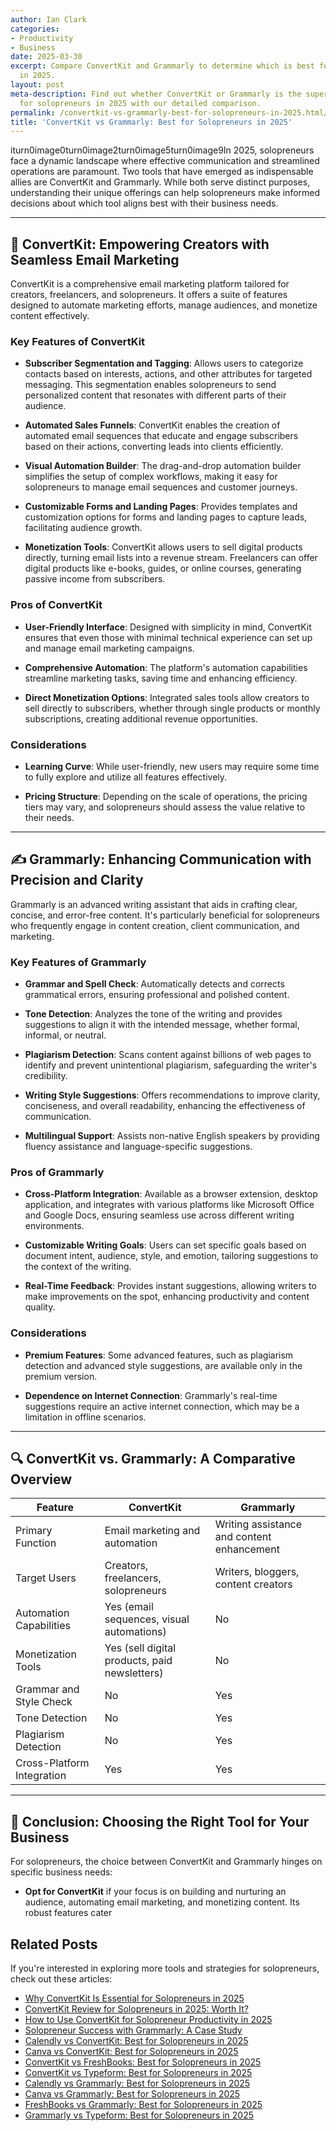 ```yaml
---
author: Ian Clark
categories:
- Productivity
- Business
date: 2025-03-30
excerpt: Compare ConvertKit and Grammarly to determine which is best for solopreneurs
  in 2025.
layout: post
meta-description: Find out whether ConvertKit or Grammarly is the superior choice
  for solopreneurs in 2025 with our detailed comparison.
permalink: /convertkit-vs-grammarly-best-for-solopreneurs-in-2025.html/
title: 'ConvertKit vs Grammarly: Best for Solopreneurs in 2025'
---
```


iturn0image0turn0image2turn0image5turn0image9In 2025, solopreneurs face a dynamic landscape where effective communication and streamlined operations are paramount. Two tools that have emerged as indispensable allies are ConvertKit and Grammarly. While both serve distinct purposes, understanding their unique offerings can help solopreneurs make informed decisions about which tool aligns best with their business needs.

---

## 📧 ConvertKit: Empowering Creators with Seamless Email Marketing

ConvertKit is a comprehensive email marketing platform tailored for creators, freelancers, and solopreneurs. It offers a suite of features designed to automate marketing efforts, manage audiences, and monetize content effectively.

### Key Features of ConvertKit

- **Subscriber Segmentation and Tagging**: Allows users to categorize contacts based on interests, actions, and other attributes for targeted messaging. This segmentation enables solopreneurs to send personalized content that resonates with different parts of their audience. 

- **Automated Sales Funnels**: ConvertKit enables the creation of automated email sequences that educate and engage subscribers based on their actions, converting leads into clients efficiently. 

- **Visual Automation Builder**: The drag-and-drop automation builder simplifies the setup of complex workflows, making it easy for solopreneurs to manage email sequences and customer journeys. 

- **Customizable Forms and Landing Pages**: Provides templates and customization options for forms and landing pages to capture leads, facilitating audience growth. 

- **Monetization Tools**: ConvertKit allows users to sell digital products directly, turning email lists into a revenue stream. Freelancers can offer digital products like e-books, guides, or online courses, generating passive income from subscribers. 

### Pros of ConvertKit

- **User-Friendly Interface**: Designed with simplicity in mind, ConvertKit ensures that even those with minimal technical experience can set up and manage email marketing campaigns.

- **Comprehensive Automation**: The platform's automation capabilities streamline marketing tasks, saving time and enhancing efficiency.

- **Direct Monetization Options**: Integrated sales tools allow creators to sell directly to subscribers, whether through single products or monthly subscriptions, creating additional revenue opportunities.

### Considerations

- **Learning Curve**: While user-friendly, new users may require some time to fully explore and utilize all features effectively.

- **Pricing Structure**: Depending on the scale of operations, the pricing tiers may vary, and solopreneurs should assess the value relative to their needs.

---

## ✍️ Grammarly: Enhancing Communication with Precision and Clarity

Grammarly is an advanced writing assistant that aids in crafting clear, concise, and error-free content. It's particularly beneficial for solopreneurs who frequently engage in content creation, client communication, and marketing.

### Key Features of Grammarly

- **Grammar and Spell Check**: Automatically detects and corrects grammatical errors, ensuring professional and polished content.

- **Tone Detection**: Analyzes the tone of the writing and provides suggestions to align it with the intended message, whether formal, informal, or neutral. 

- **Plagiarism Detection**: Scans content against billions of web pages to identify and prevent unintentional plagiarism, safeguarding the writer's credibility. 

- **Writing Style Suggestions**: Offers recommendations to improve clarity, conciseness, and overall readability, enhancing the effectiveness of communication.

- **Multilingual Support**: Assists non-native English speakers by providing fluency assistance and language-specific suggestions. 

### Pros of Grammarly

- **Cross-Platform Integration**: Available as a browser extension, desktop application, and integrates with various platforms like Microsoft Office and Google Docs, ensuring seamless use across different writing environments. 

- **Customizable Writing Goals**: Users can set specific goals based on document intent, audience, style, and emotion, tailoring suggestions to the context of the writing. 

- **Real-Time Feedback**: Provides instant suggestions, allowing writers to make improvements on the spot, enhancing productivity and content quality.

### Considerations

- **Premium Features**: Some advanced features, such as plagiarism detection and advanced style suggestions, are available only in the premium version.

- **Dependence on Internet Connection**: Grammarly's real-time suggestions require an active internet connection, which may be a limitation in offline scenarios.

---

## 🔍 ConvertKit vs. Grammarly: A Comparative Overview

| Feature                     | ConvertKit                                     | Grammarly                                     |
|-----------------------------|------------------------------------------------|-----------------------------------------------|
| Primary Function            | Email marketing and automation                 | Writing assistance and content enhancement    |
| Target Users                | Creators, freelancers, solopreneurs             | Writers, bloggers, content creators           |
| Automation Capabilities     | Yes (email sequences, visual automations)      | No                                            |
| Monetization Tools          | Yes (sell digital products, paid newsletters)  | No                                            |
| Grammar and Style Check     | No                                             | Yes                                           |
| Tone Detection              | No                                             | Yes                                           |
| Plagiarism Detection        | No                                             | Yes                                           |
| Cross-Platform Integration  | Yes                                            | Yes                                           |

---

## 🏁 Conclusion: Choosing the Right Tool for Your Business

For solopreneurs, the choice between ConvertKit and Grammarly hinges on specific business needs:

- **Opt for ConvertKit** if your focus is on building and nurturing an audience, automating email marketing, and monetizing content. Its robust features cater

## Related Posts
If you're interested in exploring more tools and strategies for solopreneurs, check out these articles:
- [Why ConvertKit Is Essential for Solopreneurs in 2025](/why-convertkit-is-essential-for-solopreneurs-in-2025.html/)
- [ConvertKit Review for Solopreneurs in 2025: Worth It?](/convertkit-review-for-solopreneurs-in-2025-worth-it.html/)
- [How to Use ConvertKit for Solopreneur Productivity in 2025](/how-to-use-convertkit-for-solopreneur-productivity-in-2025.html/)
- [Solopreneur Success with Grammarly: A Case Study](/solopreneur-success-with-grammarly-a-case-study.html/)
- [Calendly vs ConvertKit: Best for Solopreneurs in 2025](/calendly-vs-convertkit-best-for-solopreneurs-in-2025.html/)
- [Canva vs ConvertKit: Best for Solopreneurs in 2025](/canva-vs-convertkit-best-for-solopreneurs-in-2025.html/)
- [ConvertKit vs FreshBooks: Best for Solopreneurs in 2025](/convertkit-vs-freshbooks-best-for-solopreneurs-in-2025.html/)
- [ConvertKit vs Typeform: Best for Solopreneurs in 2025](/convertkit-vs-typeform-best-for-solopreneurs-in-2025.html/)
- [Calendly vs Grammarly: Best for Solopreneurs in 2025](/calendly-vs-grammarly-best-for-solopreneurs-in-2025.html/)
- [Canva vs Grammarly: Best for Solopreneurs in 2025](/canva-vs-grammarly-best-for-solopreneurs-in-2025.html/)
- [FreshBooks vs Grammarly: Best for Solopreneurs in 2025](/freshbooks-vs-grammarly-best-for-solopreneurs-in-2025.html/)
- [Grammarly vs Typeform: Best for Solopreneurs in 2025](/grammarly-vs-typeform-best-for-solopreneurs-in-2025.html/)
